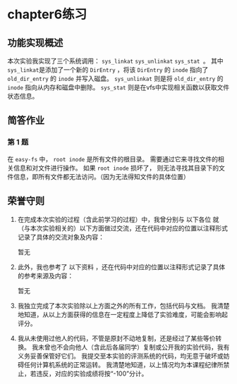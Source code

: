 # chapter6练习

## 功能实现概述

本次实验我实现了三个系统调用： `sys_linkat` `sys_unlinkat` `sys_stat `。
其中`sys_linkat`是添加了一个新的 `DirEntry` ，将该 `DirEntry` 的 `inode` 指向了 `old_dir_entry` 的 `inode` 并写入磁盘。
`sys_unlinkat` 则是将 `old_dir_entry` 的 `inode` 指向从内存和磁盘中删除。
`sys_stat` 则是在vfs中实现相关函数以获取文件状态信息。

## 简答作业

### 第 1 题

在 `easy-fs` 中， `root inode` 是所有文件的根目录。 需要通过它来寻找文件的相关信息和对文件进行操作。 如果 `root inode` 损坏了， 则无法寻找其目录下的文件信息，即所有文件都无法访问。（因为无法得知文件的具体位置）


## 荣誉守则

1. 在完成本次实验的过程（含此前学习的过程）中，我曾分别与 以下各位 就（与本次实验相关的）以下方面做过交流，还在代码中对应的位置以注释形式记录了具体的交流对象及内容：

    暂无

2. 此外，我也参考了 以下资料 ，还在代码中对应的位置以注释形式记录了具体的参考来源及内容：

    暂无

3. 我独立完成了本次实验除以上方面之外的所有工作，包括代码与文档。 我清楚地知道，从以上方面获得的信息在一定程度上降低了实验难度，可能会影响起评分。

4. 我从未使用过他人的代码，不管是原封不动地复制，还是经过了某些等价转换。 我未曾也不会向他人（含此后各届同学）复制或公开我的实验代码，我有义务妥善保管好它们。 我提交至本实验的评测系统的代码，均无意于破坏或妨碍任何计算机系统的正常运转。 我清楚地知道，以上情况均为本课程纪律所禁止，若违反，对应的实验成绩将按“-100”分计。